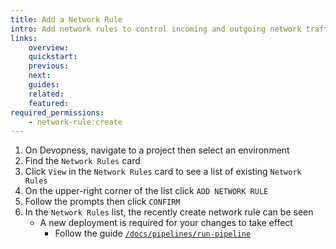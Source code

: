 ```yaml
---
title: Add a Network Rule
intro: Add network rules to control incoming and outgoing network traffic that is allowed to and from your servers, based on network port and source/destination IP address range. 
links:
    overview:
    quickstart:
    previous:
    next:
    guides:
    related:
    featured:
required_permissions:
    - network-rule:create
---
```


1. On Devopness, navigate to a project then select an environment
1. Find the `Network Rules` card
1. Click `View` in the `Network Rules` card to see a list of existing `Network Rules`
1. On the upper-right corner of the list click `ADD NETWORK RULE`
1. Follow the prompts then click `CONFIRM`
1. In the `Network Rules` list, the recently create network rule can be seen
    - A new deployment is required for your changes to take effect
        - Follow the guide [`/docs/pipelines/run-pipeline`](/docs/pipelines/run-pipeline)
